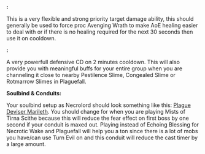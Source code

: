 **<a href="https://www.wowhead.com/spell=328204/vanquishers-hammer" data-wowhead="spell=328204"></a>:**

This is a very flexible and strong priority target damage ability, this should generally be used to force proc Avenging Wrath to make AoE healing easier to deal with or if there is no healing required for the next 30 seconds then use it on cooldown.

**<a href="https://www.wowhead.com/spell=324631/fleshcraft" data-wowhead="spell=324631"></a>:**

A very powerfull defensive CD on 2 minutes cooldown. This will also provide you with meaningful buffs for your entire group when you are channeling it close to nearby Pestilence Slime, Congealed Slime or Rotmarrow Slimes in Plaguefall.

**Soulbind & Conduits:**

Your soulbind setup as Necrolord should look something like this: [Plague Deviser Marileth](https://www.wowhead.com/soulbind-calc/night-fae/korayn/paladin/AwaW6r4CBS1ECiUtdAoSBTDZCiUwEAoiFStjCiUsqgo). You should change 
<a href="https://www.wowhead.com/spell=339316/echoing-blessings" data-wowhead="spell=339316"></a> for 
<a href="https://www.wowhead.com/spell=339124/pure-concentration" data-wowhead="spell=339124"></a> when you are playing Mists of Tirna Scithe because this will reduce the fear effect on first boss by one second if your conduit is maxed out. Playing <a href="https://www.wowhead.com/spell=339292/wrench-evil" data-wowhead="spell=339292"></a> instead of Echoing Blessing for Necrotic Wake and Plaguefall will help you a ton since there is a lot of mobs you have/can use Turn Evil on and this conduit will reduce the cast timer by a large amount.